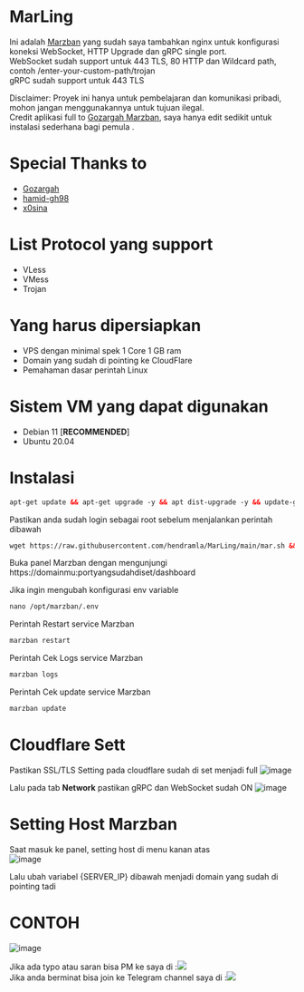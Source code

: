 # MarLing

Ini adalah [Marzban](https://github.com/Gozargah/Marzban) yang sudah saya tambahkan nginx untuk konfigurasi koneksi WebSocket, HTTP Upgrade dan gRPC single port. </br>
WebSocket sudah support untuk 443 TLS, 80 HTTP dan Wildcard path, contoh /enter-your-custom-path/trojan </br>
gRPC sudah support untuk 443 TLS </br>

Disclaimer: Proyek ini hanya untuk pembelajaran dan komunikasi pribadi, mohon jangan menggunakannya untuk tujuan ilegal. </br>
Credit aplikasi full to [Gozargah Marzban](https://github.com/Gozargah), saya hanya edit sedikit untuk instalasi sederhana bagi pemula . </br>

# Special Thanks to
- [Gozargah](https://github.com/Gozargah/Marzban)
- [hamid-gh98](https://github.com/hamid-gh98)
- [x0sina](https://github.com/x0sina/marzban-sub)

# List Protocol yang support
- VLess
- VMess
- Trojan

# Yang harus dipersiapkan
- VPS dengan minimal spek 1 Core 1 GB ram
- Domain yang sudah di pointing ke CloudFlare
- Pemahaman dasar perintah Linux

# Sistem VM yang dapat digunakan
- Debian 11 [**RECOMMENDED**] </br>
- Ubuntu 20.04 </br>

# Instalasi
  ```html
 apt-get update && apt-get upgrade -y && apt dist-upgrade -y && update-grub && reboot
 ```
Pastikan anda sudah login sebagai root sebelum menjalankan perintah dibawah
 ```html
 wget https://raw.githubusercontent.com/hendramla/MarLing/main/mar.sh && chmod +x mar.sh && ./mar.sh
 ```

Buka panel Marzban dengan mengunjungi https://domainmu:portyangsudahdiset/dashboard <br>

Jika ingin mengubah konfigurasi env variable 
```html
nano /opt/marzban/.env
 ```
Perintah Restart service Marzban 
```html
marzban restart
 ```
Perintah Cek Logs service Marzban 
```html
marzban logs
 ```
Perintah Cek update service Marzban
```html
marzban update
 ```

# Cloudflare Sett

Pastikan SSL/TLS Setting pada cloudflare sudah di set menjadi full
![image](https://github.com/GawrAme/MarLing/assets/97426017/3aeedf09-308e-41b0-9640-50e4abb77aa0) </br>

Lalu pada tab **Network** pastikan gRPC dan WebSocket sudah ON 
![image](https://github.com/GawrAme/MarLing/assets/97426017/65d9b413-fda4-478a-99a5-b33d8e5fec3d)



# Setting Host Marzban
 
 Saat masuk ke panel, setting host di menu kanan atas <br>
 ![image](https://github.com/GawrAme/MarLing/assets/97426017/6b96bce7-39c7-4b5c-b01e-8dfdea91cb47) </br>

Lalu ubah variabel {SERVER_IP} dibawah menjadi domain yang sudah di pointing tadi <br>
# CONTOH
![image](https://github.com/GawrAme/MarLing/assets/97426017/191a485c-07a7-4a28-88d3-b66fa403abc7)
</br>

Jika ada typo atau saran bisa PM ke saya di :<a href="https://t.me/EkoLing" target=”_blank”><img src="https://img.shields.io/static/v1?style=for-the-badge&logo=Telegram&label=Telegram&message=Click%20Here&color=blue"></a><br>
Jika anda berminat bisa join ke Telegram channel saya di :<a href="https://t.me/LingVPN" target=”_blank”><img src="https://img.shields.io/static/v1?style=for-the-badge&logo=Telegram&label=Telegram&message=Click%20Here&color=blue"></a><br>
